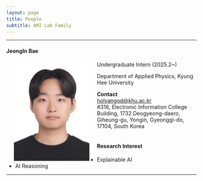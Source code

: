```yaml
---
layout: page
title: People 
subtitle: AMI Lab Family
---
```


<hr>

#### JeongIn Bae
  
<img src="https://raw.githubusercontent.com/ailabkhu/ailabkhu.github.io/master/img/JeongInBae.jpg" width="200" height="265" align="left" hspace="20" />         
Undergraduate Intern (2025.2~)       

Department of Applied Physics, Kyung Hee University       
            
**Contact**  
holyangod@khu.ac.kr                    
#316, Electronic Information College Building, 1732 Deogyeong-daero, Giheung-gu, Yongin, Gyeonggi-do, 17104, South Korea  
<br>

#### Research Interest
* Explainable AI
* AI Reasoning

<hr>
